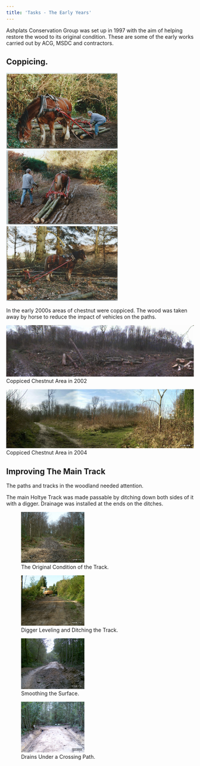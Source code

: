 ```yaml
---
title: 'Tasks - The Early Years'
---
```

Ashplats Conservation Group was set up in 1997 with the aim of helping restore the wood to its original condition.
These are some of the early works carried out by ACG, MSDC and contractors.


## Coppicing. 

<img src="/content/images/old_times/Old_ACG_photos4-6.jpg" width="300"/> 
<img src="/content/images/old_times/Old_ACG_photos4-10.jpg" width="300"/> 
<img src="/content/images/old_times/Old_ACG_photos4-7.jpg" width="300"/>

In the early 2000s areas of chestnut were coppiced. The wood was taken away by horse to reduce the impact of vehicles on the paths.

<img src="/content/images/old_times/Ashplats-Coppice10_2_02.jpg" width="697"/>Coppiced Chestnut Area in 2002

<img src="/content/images/old_times/Ashplats-Coppice-9_2_04.jpg" width="697"/>Coppiced Chestnut Area in 2004

## Improving The Main Track

The paths and tracks in the woodland needed attention. 

The main Holtye Track was made passable by ditching down both sides of it with a digger. Drainage was installed at the ends on the ditches.

<figure>
  <img src="/content/images/old_times/IM000033.jpg" alt="Original Track" style="width:40%">
  <figcaption>The Original Condition of the Track.</figcaption>
</figure>

<figure>
  <img src="/content/images/old_times/IM000756.jpg" alt="Digger" style="width:40%">
  <figcaption>Digger Leveling and Ditching the Track.</figcaption>
</figure>

<figure>
  <img src="/content/images/old_times/IM000778.jpg" alt="Smoothing" style="width:40%">
  <figcaption>Smoothing the Surface.</figcaption>
</figure>

<figure>
  <img src="/content/images/old_times/IM000773.jpg" alt="Drains" style="width:40%">
  <figcaption>Drains Under a Crossing Path.</figcaption>
</figure> 
